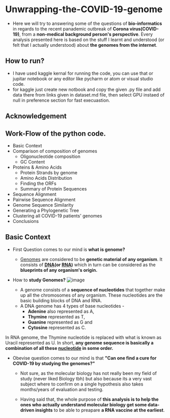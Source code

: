 # Unwrapping-the-COVID-19-genome

- Here we will try to answering some of the questions of **bio-informatics** in regards to the recent panademic outbreak of **Corona virus(COVID-19)**, from a **non-medical background person's perspective**. 
Every analysis presented here is based on the stuff I learnt and understood (or felt that I actually understood) about **the genomes from the internet**.

## How to run?
- I have used kaggle kernal for running the code, you can use that or jupitar notebook or any editor like pycharm or atom or visual studio code.
- for kaggle just create new notbook and copy the given .py file and add data there from links given in dataset.md file, then select GPU instaed of null in preference section for fast execuastion.

## Acknowledgement

## Work-Flow of the python code.
- Basic Context
- Comparison of composition of genomes
  - Oligonucleotide composition
  - GC Content
- Proteins & Amino Acids
  - Protein Strands by genome 
  - Amino Acids Distribution
  - Finding the ORFs
  - Summary of Protein Sequences
- Sequence Alignment
- Pairwise Sequence Alignment
- Genome Sequence Similarity
- Generating a Phylogenetic Tree
- Clustering all COVID-19 patients' genomes
- Conclusions

## Basic Context

- First Question comes to our mind is **what is genome?**
  - [Genomes](https://en.wikipedia.org/wiki/Genome) are considered to be **genetic material of any organism**. It consists of **[DNA](https://en.wikipedia.org/wiki/DNA)(or [RNA](https://en.wikipedia.org/wiki/RNA))** which in turn can be considered as the **blueprints of any organism's origin.**

- How to **study Genomes?**
   ![image](genome.png)
  - A genome consists of a **sequence of nucleotides** that together make up all the chromosomes of any organism. These nucleotides are the basic building blocks of DNA and RNA.
  - A DNA genome has 4 types of base nucleotides -
    - **Adenine** also represented as A,
    - **Thymine** represented as T,
    - **Guanine** represented as G and
    - **Cytosine** represented as C.
  
In RNA genome, the Thymine nucleotide is replaced with what is known as Uracil represented as U.
In short, **any genome sequence is basically a combination of all these [nucleotide](https://en.wikipedia.org/wiki/Nucleotide) in some order.**


- Obevise question comes to our mind is that **"Can one find a cure for COVID-19 by studying the genomes?"**

  - Not sure, as the molecular biology has not really been my field of study (never liked Biology tbh) but also because its a very vast subject where to confirm on a single hypothesis also takes months/years of evaluation and testing. 

  - Having said that, the whole purpose of **this analysis is to help the ones who actually understand molecular biology get some data-driven insights** to be able to preapare **a RNA vaccine at the earliest**.
